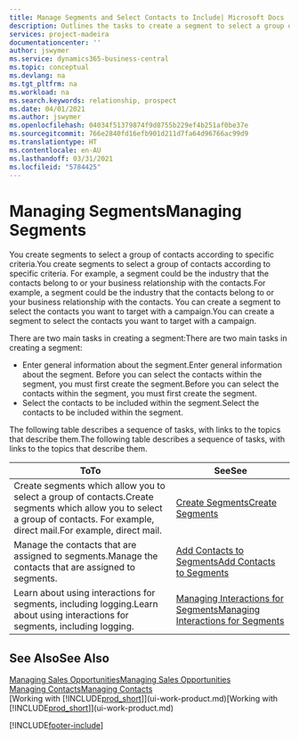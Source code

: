 ```yaml
---
title: Manage Segments and Select Contacts to Include| Microsoft Docs
description: Outlines the tasks to create a segment to select a group of contacts according to specific criteria, for example, contacts in a particular industry that you want to target.
services: project-madeira
documentationcenter: ''
author: jswymer
ms.service: dynamics365-business-central
ms.topic: conceptual
ms.devlang: na
ms.tgt_pltfrm: na
ms.workload: na
ms.search.keywords: relationship, prospect
ms.date: 04/01/2021
ms.author: jswymer
ms.openlocfilehash: 04034f51379874f9d8755b229ef4b251af0be37e
ms.sourcegitcommit: 766e2840fd16efb901d211d7fa64d96766ac99d9
ms.translationtype: HT
ms.contentlocale: en-AU
ms.lasthandoff: 03/31/2021
ms.locfileid: "5784425"
---
```

# <a name="managing-segments"></a><span data-ttu-id="11c82-103">Managing Segments</span><span class="sxs-lookup"><span data-stu-id="11c82-103">Managing Segments</span></span>
<span data-ttu-id="11c82-104">You create segments to select a group of contacts according to specific criteria.</span><span class="sxs-lookup"><span data-stu-id="11c82-104">You create segments to select a group of contacts according to specific criteria.</span></span> <span data-ttu-id="11c82-105">For example, a segment could be the industry that the contacts belong to or your business relationship with the contacts.</span><span class="sxs-lookup"><span data-stu-id="11c82-105">For example, a segment could be the industry that the contacts belong to or your business relationship with the contacts.</span></span> <span data-ttu-id="11c82-106">You can create a segment to select the contacts you want to target with a campaign.</span><span class="sxs-lookup"><span data-stu-id="11c82-106">You can create a segment to select the contacts you want to target with a campaign.</span></span>

<span data-ttu-id="11c82-107">There are two main tasks in creating a segment:</span><span class="sxs-lookup"><span data-stu-id="11c82-107">There are two main tasks in creating a segment:</span></span>

* <span data-ttu-id="11c82-108">Enter general information about the segment.</span><span class="sxs-lookup"><span data-stu-id="11c82-108">Enter general information about the segment.</span></span> <span data-ttu-id="11c82-109">Before you can select the contacts within the segment, you must first create the segment.</span><span class="sxs-lookup"><span data-stu-id="11c82-109">Before you can select the contacts within the segment, you must first create the segment.</span></span>
* <span data-ttu-id="11c82-110">Select the contacts to be included within the segment.</span><span class="sxs-lookup"><span data-stu-id="11c82-110">Select the contacts to be included within the segment.</span></span>

<span data-ttu-id="11c82-111">The following table describes a sequence of tasks, with links to the topics that describe them.</span><span class="sxs-lookup"><span data-stu-id="11c82-111">The following table describes a sequence of tasks, with links to the topics that describe them.</span></span>

| <span data-ttu-id="11c82-112">To</span><span class="sxs-lookup"><span data-stu-id="11c82-112">To</span></span> | <span data-ttu-id="11c82-113">See</span><span class="sxs-lookup"><span data-stu-id="11c82-113">See</span></span> |
| --- | --- |
| <span data-ttu-id="11c82-114">Create segments which allow you to select a group of contacts.</span><span class="sxs-lookup"><span data-stu-id="11c82-114">Create segments which allow you to select a group of contacts.</span></span> <span data-ttu-id="11c82-115">For example, direct mail.</span><span class="sxs-lookup"><span data-stu-id="11c82-115">For example, direct mail.</span></span> |[<span data-ttu-id="11c82-116">Create Segments</span><span class="sxs-lookup"><span data-stu-id="11c82-116">Create Segments</span></span>](marketing-how-create-segment.md) |
| <span data-ttu-id="11c82-117">Manage the contacts that are assigned to segments.</span><span class="sxs-lookup"><span data-stu-id="11c82-117">Manage the contacts that are assigned to segments.</span></span> |[<span data-ttu-id="11c82-118">Add Contacts to Segments</span><span class="sxs-lookup"><span data-stu-id="11c82-118">Add Contacts to Segments</span></span>](marketing-add-contact-segment.md) |
| <span data-ttu-id="11c82-119">Learn about using interactions for segments, including logging.</span><span class="sxs-lookup"><span data-stu-id="11c82-119">Learn about using interactions for segments, including logging.</span></span> |[<span data-ttu-id="11c82-120">Managing Interactions for Segments</span><span class="sxs-lookup"><span data-stu-id="11c82-120">Managing Interactions for Segments</span></span>](marketing-interaction-segments.md) |

## <a name="see-also"></a><span data-ttu-id="11c82-121">See Also</span><span class="sxs-lookup"><span data-stu-id="11c82-121">See Also</span></span>
[<span data-ttu-id="11c82-122">Managing Sales Opportunities</span><span class="sxs-lookup"><span data-stu-id="11c82-122">Managing Sales Opportunities</span></span>](marketing-manage-sales-opportunities.md)  
[<span data-ttu-id="11c82-123">Managing Contacts</span><span class="sxs-lookup"><span data-stu-id="11c82-123">Managing Contacts</span></span>](marketing-contacts.md)  
<span data-ttu-id="11c82-124">[Working with [!INCLUDE[prod_short](includes/prod_short.md)]](ui-work-product.md)</span><span class="sxs-lookup"><span data-stu-id="11c82-124">[Working with [!INCLUDE[prod_short](includes/prod_short.md)]](ui-work-product.md)</span></span>


[!INCLUDE[footer-include](includes/footer-banner.md)]
